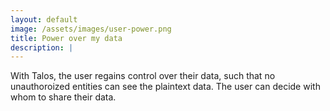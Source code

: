 ```yaml
---
layout: default
image: /assets/images/user-power.png
title: Power over my data
description: |
---
```


With Talos, the user regains control over their data, such that no unauthoroized entities can see the plaintext data. The user can decide with whom to share their data.
